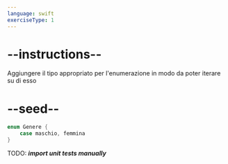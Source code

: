 ```yaml
---
language: swift
exerciseType: 1
---
```


# --instructions--

Aggiungere il tipo appropriato per l'enumerazione in modo da poter iterare su di esso

# --seed--

```swift
enum Genere {
    case maschio, femmina
}
```

TODO: ___import unit tests manually___
